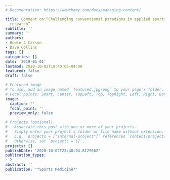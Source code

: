 ```yaml
---
# Documentation: https://wowchemy.com/docs/managing-content/

title: Comment on:“Challenging conventional paradigms in applied sports biomechanics
  research”
subtitle: ''
summary: ''
authors:
- Howie J Carson
- Dave Collins
tags: []
categories: []
date: '2019-01-01'
lastmod: 2020-10-02T19:40:05-04:00
featured: false
draft: false

# Featured image
# To use, add an image named `featured.jpg/png` to your page's folder.
# Focal points: Smart, Center, TopLeft, Top, TopRight, Left, Right, BottomLeft, Bottom, BottomRight.
image:
  caption: ''
  focal_point: ''
  preview_only: false

# Projects (optional).
#   Associate this post with one or more of your projects.
#   Simply enter your project's folder or file name without extension.
#   E.g. `projects = ["internal-project"]` references `content/project/deep-learning/index.md`.
#   Otherwise, set `projects = []`.
projects: []
publishDate: '2020-10-02T23:40:04.812966Z'
publication_types:
- 2
abstract: ''
publication: '*Sports Medicine*'
---
```

